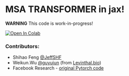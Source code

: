 # MSA TRANSFORMER in jax!
**WARNING** This code is work-in-progress!

<a href="https://colab.research.google.com/github/sokrypton/ColabDesign/blob/v1.0.9/esm_msa/example.ipynb">
  <img src="https://colab.research.google.com/assets/colab-badge.svg" alt="Open In Colab"/>
</a>

### Contributors:
- Shihao Feng [@JeffSHF](https://github.com/JeffSHF)
- Weikun.Wu [@guyujun](https://github.com/guyujun) (from [Levinthal.bio](http://levinthal.bio/en/))
- Facebook Research - [original Pytorch code](https://github.com/facebookresearch/esm)
